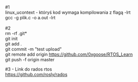 #1<br>
linux_ucontext - któryś kod wymaga kompilowania z flagą -lrt<br>
gcc -g plik.c -o a.out -lrt<br>
<br>
#2<br>
rm -rf .git*<br>
git init<br>
git add .<br>
git commit -m "test upload"<br>
git remote add origin https://github.com/0xgoose/RTOS_Learn<br>
git push -f origin master<br>

#3 - Link do rados rtos<br>
https://github.com/rosly/rados
